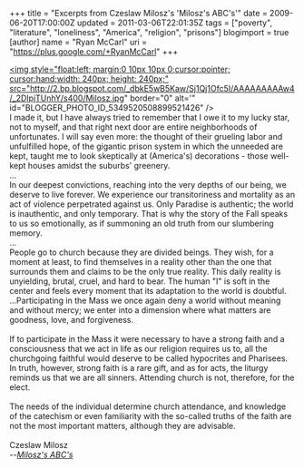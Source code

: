 +++
title = "Excerpts from Czeslaw Milosz's 'Milosz's ABC's'"
date = 2009-06-20T17:00:00Z
updated = 2011-03-06T22:01:35Z
tags = ["poverty", "literature", "loneliness", "America", "religion", "prisons"]
blogimport = true
[author]
	name = "Ryan McCarl"
	uri = "https://plus.google.com/+RyanMcCarl"
+++

<a onblur="try {parent.deselectBloggerImageGracefully();} catch(e) {}" href="http://2.bp.blogspot.com/_dbkE5wB5Kaw/Sj1Qj1Ofc5I/AAAAAAAAAw4/_2DIpjTUnhY/s1600-h/Milosz.jpg"><img style="float:left; margin:0 10px 10px 0;cursor:pointer; cursor:hand;width: 240px; height: 240px;" src="http://2.bp.blogspot.com/_dbkE5wB5Kaw/Sj1Qj1Ofc5I/AAAAAAAAAw4/_2DIpjTUnhY/s400/Milosz.jpg" border="0" alt='" id="BLOGGER_PHOTO_ID_5349520508899521426" /></a><br />I made it, but I have always tried to remember that I owe it to my lucky star, not to myself, and that right next door are entire neighborhoods of unfortunates.  I will say even more: the thought of their grueling labor and unfulfilled hope, of the gigantic prison system in which the unneeded are kept, taught me to look skeptically at (America's) decorations - those well-kept houses amidst the suburbs' greenery.<br />...<br />In our deepest convictions, reaching into the very depths of our being, we deserve to live forever.  We experience our transitoriness and mortality as an act of violence perpetrated against us.  Only Paradise is authentic; the world is inauthentic, and only temporary.  That is why the story of the Fall speaks to us so emotionally, as if summoning an old truth from our slumbering memory.<br />...<br />People go to church because they are divided beings.  They wish, for a moment at least, to find themselves in a reality other than the one that surrounds them and claims to be the only true reality.  This daily reality is unyielding, brutal, cruel, and hard to bear.  The human "I" is soft in the center and feels every moment that its adaptation to the world is doubtful.  ...Participating in the Mass we once again deny a world without meaning and without mercy; we enter into a dimension where what matters are goodness, love, and forgiveness.<br /><br />If to participate in the Mass it were necessary to have a strong faith and a consciousness that we act in life as our religion requires us to, all the churchgoing faithful would deserve to be called hypocrites and Pharisees.  In truth, however, strong faith is a rare gift, and as for acts, the liturgy reminds us that we are all sinners.  Attending church is not, therefore, for the elect.<br /><br />The needs of the individual determine church attendance, and knowledge of the catechism or even familiarity with the so-called truths of the faith are not the most important matters, although they are advisable.<br /><br />Czeslaw Milosz<br />--<em><a href="http://www.amazon.com/Miloszs-ABCs-Czeslaw-Milosz/dp/0374527954">Milosz's ABC's</a></em>
